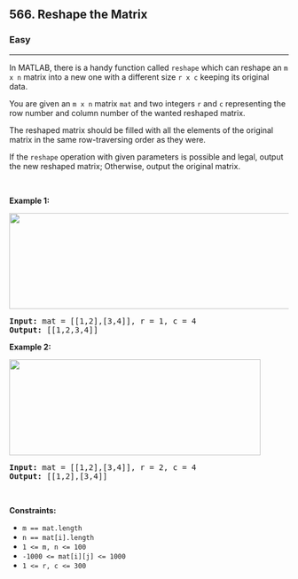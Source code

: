 <h2>566. Reshape the Matrix</h2><h3>Easy</h3><hr><div><p>In MATLAB, there is a handy function called <code>reshape</code>&nbsp;which can reshape an <code>m x n</code> matrix into a new one with a different size <code>r x c</code>&nbsp;keeping its original data.</p>

<p>You are given an <code>m x n</code>&nbsp;matrix <code>mat</code> and two integers <code>r</code> and <code>c</code> representing the row number and column number of the wanted reshaped matrix.</p>

<p>The reshaped matrix should be filled with all the elements of the original matrix in the same row-traversing order as they were.</p>

<p>If the <code>reshape</code>&nbsp;operation with given parameters is possible and legal, output the new reshaped matrix; Otherwise, output the original matrix.</p>

<p>&nbsp;</p>
<p><strong>Example 1:</strong></p>
<img alt="" src="https://assets.leetcode.com/uploads/2021/04/24/reshape1-grid.jpg" style="width: 613px; height: 173px;">
<pre style="position: relative;"><strong>Input:</strong> mat = [[1,2],[3,4]], r = 1, c = 4
<strong>Output:</strong> [[1,2,3,4]]
<div class="open_grepper_editor" title="Edit &amp; Save To Grepper"></div></pre>

<p><strong>Example 2:</strong></p>
<img alt="" src="https://assets.leetcode.com/uploads/2021/04/24/reshape2-grid.jpg" style="width: 453px; height: 173px;">
<pre style="position: relative;"><strong>Input:</strong> mat = [[1,2],[3,4]], r = 2, c = 4
<strong>Output:</strong> [[1,2],[3,4]]
<div class="open_grepper_editor" title="Edit &amp; Save To Grepper"></div></pre>

<p>&nbsp;</p>
<p><strong>Constraints:</strong></p>

<ul>
	<li><code>m == mat.length</code></li>
	<li><code>n == mat[i].length</code></li>
	<li><code>1 &lt;= m, n &lt;= 100</code></li>
	<li><code>-1000 &lt;= mat[i][j] &lt;= 1000</code></li>
	<li><code>1 &lt;= r, c &lt;= 300</code></li>
</ul>
</div>
